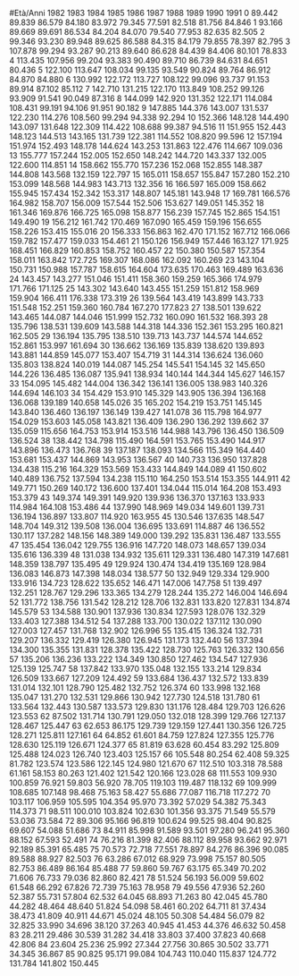 #Età/Anni 1982 1983 1984 1985 1986 1987 1988 1989 1990 1991
0 89.442 89.839 86.579 84.180 83.972 79.345 77.591 82.518 81.756 84.846
1 93.166 89.669 89.691 86.534 84.204 84.070 79.540 77.953 82.635 82.505
2 99.346 93.230 89.948 89.625 86.588 84.315 84.179 79.855 78.397 82.795
3 107.878 99.294 93.287 90.213 89.640 86.628 84.439 84.406 80.101 78.833
4 113.435 107.956 99.204 93.383 90.490 89.710 86.739 84.631 84.651 80.436
5 122.100 113.647 108.034 99.135 93.549 90.824 89.764 86.912 84.870 84.880
6 130.992 122.172 113.727 108.122 99.096 93.737 91.153 89.914 87.102 85.112
7 142.710 131.215 122.170 113.849 108.252 99.126 93.909 91.541 90.049 87.316
8 144.099 142.920 131.352 122.171 114.084 108.431 99.191 94.106 91.951 90.182
9 147.885 144.376 143.007 131.537 122.230 114.276 108.560 99.294 94.338 92.294
10 152.366 148.128 144.490 143.097 131.648 122.309 114.422 108.688 99.387 94.516
11 151.955 152.443 148.123 144.513 143.165 131.739 122.381 114.552 108.820 99.596
12 157.194 151.974 152.493 148.178 144.624 143.253 131.863 122.476 114.667 109.036
13 155.777 157.244 152.005 152.650 148.242 144.720 143.337 132.005 122.600 114.851
14 158.662 155.770 157.236 152.068 152.855 148.387 144.808 143.568 132.159 122.797
15 165.011 158.657 155.847 157.280 152.210 153.099 148.568 144.983 143.713 132.356
16 166.597 165.009 158.662 155.945 157.434 152.342 153.317 148.807 145.181 143.948
17 169.781 166.576 164.982 158.707 156.009 157.544 152.506 153.627 149.051 145.352
18 161.346 169.876 166.725 165.098 158.877 156.239 157.745 152.865 154.151 149.490
19 156.212 161.742 170.469 167.090 165.459 159.196 156.655 158.226 153.415 155.016
20 156.333 156.863 162.470 171.152 167.712 166.066 159.782 157.477 159.033 154.461
21 150.126 156.949 157.446 163.127 171.925 168.451 166.829 160.853 158.752 160.457
22 150.380 150.587 157.354 158.011 163.842 172.725 169.307 168.086 162.092 160.269
23 143.104 150.731 150.988 157.787 158.615 164.604 173.635 170.463 169.489 163.636
24 143.457 143.277 151.046 151.411 158.360 159.259 165.366 174.979 171.766 171.125
25 143.302 143.640 143.455 151.259 151.812 158.969 159.904 166.411 176.338 173.319
26 139.564 143.419 143.899 143.733 151.548 152.251 159.360 160.784 167.270 177.823
27 138.501 139.622 143.465 144.087 144.046 151.999 152.732 160.090 161.532 168.393
28 135.796 138.531 139.609 143.588 144.318 144.336 152.361 153.295 160.821 162.505
29 136.194 135.795 138.510 139.713 143.737 144.574 144.652 152.861 153.997 161.694
30 136.662 136.169 135.839 138.620 139.893 143.881 144.859 145.077 153.407 154.719
31 144.314 136.624 136.060 135.803 138.824 140.019 144.087 145.254 145.541 154.145
32 145.650 144.226 136.485 136.087 135.941 138.934 140.144 144.344 145.627 146.157
33 154.095 145.482 144.004 136.342 136.141 136.005 138.983 140.326 144.694 146.103
34 154.429 153.910 145.329 143.905 136.394 136.168 136.068 139.189 140.658 145.026
35 165.202 154.219 153.751 145.145 143.840 136.460 136.197 136.149 139.427 141.078
36 115.798 164.977 154.029 153.603 145.058 143.821 136.409 136.290 136.292 139.662
37 135.059 115.656 164.753 153.914 153.516 144.988 143.796 136.450 136.509 136.524
38 138.442 134.798 115.490 164.591 153.765 153.490 144.917 143.896 136.473 136.768
39 137.187 138.093 134.566 115.349 164.440 153.681 153.437 144.869 143.953 136.567
40 140.733 136.950 137.828 134.438 115.216 164.329 153.569 153.433 144.849 144.089
41 150.602 140.489 136.752 137.594 134.238 115.110 164.250 153.514 153.355 144.911
42 149.771 150.269 140.172 136.600 137.401 134.044 115.014 164.208 153.493 153.379
43 149.374 149.391 149.920 139.936 136.370 137.163 133.933 114.984 164.108 153.486
44 137.990 148.969 149.034 149.601 139.731 136.194 136.897 133.807 114.920 163.955
45 130.546 137.635 148.547 148.704 149.312 139.508 136.004 136.695 133.691 114.887
46 136.552 130.117 137.282 148.156 148.389 149.000 139.292 135.831 136.487 133.555
47 135.454 136.042 129.755 136.916 147.720 148.073 148.657 139.034 135.616 136.339
48 131.038 134.932 135.611 129.331 136.480 147.319 147.681 148.359 138.797 135.495
49 129.924 130.474 134.419 135.169 128.984 136.083 146.873 147.398 148.034 138.577
50 132.949 129.334 129.900 133.916 134.723 128.622 135.652 146.471 147.006 147.758
51 139.497 132.251 128.767 129.296 133.365 134.279 128.244 135.272 146.004 146.694
52 131.772 138.756 131.542 128.212 128.706 132.831 133.820 127.831 134.874 145.579
53 134.588 130.901 137.936 130.834 127.593 128.076 132.329 133.403 127.388 134.512
54 137.288 133.700 130.022 137.112 130.090 127.003 127.457 131.768 132.902 126.996
55 135.415 136.324 132.731 129.207 136.332 129.419 126.380 126.945 131.173 132.440
56 137.394 134.300 135.355 131.831 128.378 135.422 128.730 125.763 126.332 130.656
57 135.206 136.236 133.222 134.349 130.850 127.462 134.547 127.936 125.139 125.747
58 137.842 133.970 135.048 132.155 133.214 129.834 126.509 133.667 127.209 124.492
59 133.684 136.437 132.572 133.839 131.014 132.101 128.790 125.482 132.752 126.374
60 133.998 132.168 135.047 131.270 132.531 129.866 130.942 127.730 124.518 131.780
61 133.564 132.443 130.587 133.573 129.830 131.176 128.484 129.703 126.626 123.553
62 87.502 131.714 130.791 129.050 132.018 128.399 129.766 127.137 128.467 125.447
63 62.653 86.175 129.739 129.159 127.441 130.356 126.725 128.271 125.811 127.161
64 64.852 61.601 84.759 127.824 127.355 125.776 128.630 125.119 126.671 124.377
65 81.819 63.628 60.454 83.292 125.809 125.488 124.023 126.740 123.403 125.157
66 105.548 80.254 62.408 59.325 81.782 123.574 123.586 122.145 124.980 121.670
67 112.510 103.318 78.588 61.161 58.153 80.263 121.402 121.542 120.166 123.028
68 111.553 109.930 100.859 76.921 59.803 56.920 78.705 119.103 119.487 118.132
69 109.999 108.685 107.148 98.468 75.163 58.427 55.686 77.087 116.718 117.272
70 103.117 106.959 105.595 104.354 95.970 73.392 57.029 54.382 75.343 114.373
71 98.511 100.010 103.824 102.630 101.356 93.375 71.549 55.579 53.036 73.584
72 89.306 95.166 96.819 100.624 99.525 98.404 90.825 69.607 54.088 51.686
73 84.911 85.998 91.589 93.501 97.280 96.241 95.360 88.152 67.593 52.491
74 76.216 81.399 82.406 88.112 89.958 93.662 92.971 92.189 85.391 65.485
75 70.573 72.718 77.551 78.897 84.276 86.396 90.085 89.588 88.927 82.503
76 63.286 67.012 68.929 73.998 75.157 80.505 82.753 86.489 86.164 85.488
77 59.860 59.767 63.175 65.349 70.202 71.606 76.733 79.036 82.860 82.421
78 51.524 56.193 56.009 59.602 61.548 66.292 67.826 72.739 75.163 78.958
79 49.556 47.936 52.260 52.387 55.731 57.804 62.532 64.045 68.893 71.263
80 42.045 45.780 44.282 48.464 48.640 51.824 54.098 58.461 60.202 64.711
81 37.434 38.473 41.809 40.911 44.671 45.024 48.105 50.308 54.484 56.079
82 32.825 33.990 34.696 38.120 37.263 40.945 41.453 44.376 46.632 50.458
83 28.211 29.486 30.539 31.282 34.418 33.803 37.400 37.823 40.668 42.806
84 23.604 25.236 25.992 27.344 27.756 30.865 30.502 33.771 34.345 36.867
85 90.825 95.171 99.084 104.743 110.040 115.837 124.772 131.784 141.802 150.445
